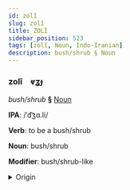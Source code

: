 ```yaml
---
id: zolî
slug: zolî
title: ZOLÎ
sidebar_position: 523
tags: [zolî, Noun, Indo-Iranian]
description: bush/shrub § Noun
---
```


### zolî&emsp;<span kind="abugida">ⱴʓɟ</span>

*bush/shrub* **§** [Noun](../../tags/Noun)

**IPA**: /ˈd͡ʒɑ.li/

**Verb**: to be a bush/shrub

**Noun**: bush/shrub

**Modifier**: bush/shrub-like

<details>
    <summary>Origin</summary>
    Hindi झाड़ी jhāṛī [d͡ʒʱäː.ɽiː]<br/>
    <em>Indo-Iranian Language Family</em>
</details>